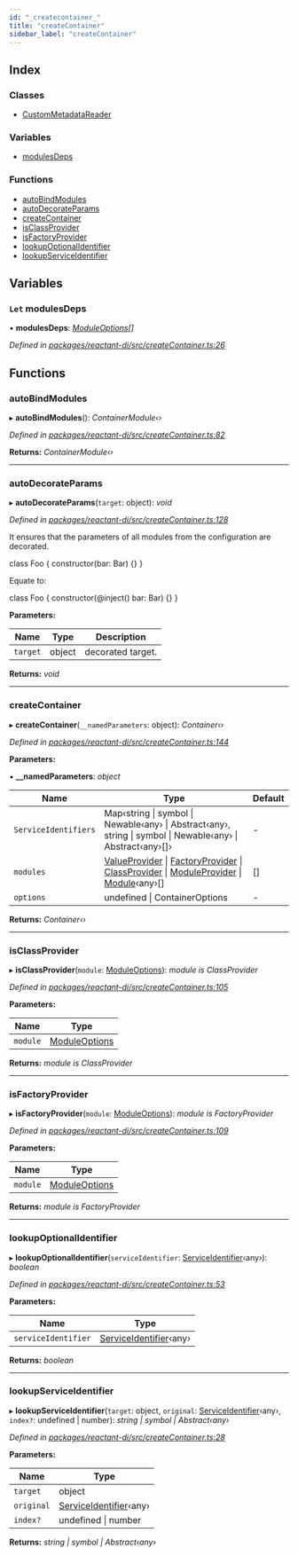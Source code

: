 ```yaml
---
id: "_createcontainer_"
title: "createContainer"
sidebar_label: "createContainer"
---
```


## Index

### Classes

* [CustomMetadataReader](../classes/_createcontainer_.custommetadatareader.md)

### Variables

* [modulesDeps](_createcontainer_.md#let-modulesdeps)

### Functions

* [autoBindModules](_createcontainer_.md#autobindmodules)
* [autoDecorateParams](_createcontainer_.md#autodecorateparams)
* [createContainer](_createcontainer_.md#createcontainer)
* [isClassProvider](_createcontainer_.md#isclassprovider)
* [isFactoryProvider](_createcontainer_.md#isfactoryprovider)
* [lookupOptionalIdentifier](_createcontainer_.md#lookupoptionalidentifier)
* [lookupServiceIdentifier](_createcontainer_.md#lookupserviceidentifier)

## Variables

### `Let` modulesDeps

• **modulesDeps**: *[ModuleOptions](_interfaces_.md#moduleoptions)[]*

*Defined in [packages/reactant-di/src/createContainer.ts:26](https://github.com/unadlib/reactant/blob/d78fe4b/packages/reactant-di/src/createContainer.ts#L26)*

## Functions

###  autoBindModules

▸ **autoBindModules**(): *ContainerModule‹›*

*Defined in [packages/reactant-di/src/createContainer.ts:82](https://github.com/unadlib/reactant/blob/d78fe4b/packages/reactant-di/src/createContainer.ts#L82)*

**Returns:** *ContainerModule‹›*

___

###  autoDecorateParams

▸ **autoDecorateParams**(`target`: object): *void*

*Defined in [packages/reactant-di/src/createContainer.ts:128](https://github.com/unadlib/reactant/blob/d78fe4b/packages/reactant-di/src/createContainer.ts#L128)*

It ensures that the parameters of all modules from the configuration are decorated.

class Foo {
  constructor(bar: Bar) {}
}

Equate to:

class Foo {
  constructor(@inject() bar: Bar) {}
}

**Parameters:**

Name | Type | Description |
------ | ------ | ------ |
`target` | object | decorated target.  |

**Returns:** *void*

___

###  createContainer

▸ **createContainer**(`__namedParameters`: object): *Container‹›*

*Defined in [packages/reactant-di/src/createContainer.ts:144](https://github.com/unadlib/reactant/blob/d78fe4b/packages/reactant-di/src/createContainer.ts#L144)*

**Parameters:**

▪ **__namedParameters**: *object*

Name | Type | Default |
------ | ------ | ------ |
`ServiceIdentifiers` | Map‹string &#124; symbol &#124; Newable‹any› &#124; Abstract‹any›, string &#124; symbol &#124; Newable‹any› &#124; Abstract‹any›[]› | - |
`modules` | [ValueProvider](../interfaces/_interfaces_.valueprovider.md) &#124; [FactoryProvider](../interfaces/_interfaces_.factoryprovider.md) &#124; [ClassProvider](../interfaces/_interfaces_.classprovider.md) &#124; [ModuleProvider](../interfaces/_interfaces_.moduleprovider.md) &#124; [Module](../interfaces/_interfaces_.module.md)‹any›[] | [] |
`options` | undefined &#124; ContainerOptions | - |

**Returns:** *Container‹›*

___

###  isClassProvider

▸ **isClassProvider**(`module`: [ModuleOptions](_interfaces_.md#moduleoptions)): *module is ClassProvider*

*Defined in [packages/reactant-di/src/createContainer.ts:105](https://github.com/unadlib/reactant/blob/d78fe4b/packages/reactant-di/src/createContainer.ts#L105)*

**Parameters:**

Name | Type |
------ | ------ |
`module` | [ModuleOptions](_interfaces_.md#moduleoptions) |

**Returns:** *module is ClassProvider*

___

###  isFactoryProvider

▸ **isFactoryProvider**(`module`: [ModuleOptions](_interfaces_.md#moduleoptions)): *module is FactoryProvider*

*Defined in [packages/reactant-di/src/createContainer.ts:109](https://github.com/unadlib/reactant/blob/d78fe4b/packages/reactant-di/src/createContainer.ts#L109)*

**Parameters:**

Name | Type |
------ | ------ |
`module` | [ModuleOptions](_interfaces_.md#moduleoptions) |

**Returns:** *module is FactoryProvider*

___

###  lookupOptionalIdentifier

▸ **lookupOptionalIdentifier**(`serviceIdentifier`: [ServiceIdentifier](_interfaces_.md#serviceidentifier)‹any›): *boolean*

*Defined in [packages/reactant-di/src/createContainer.ts:53](https://github.com/unadlib/reactant/blob/d78fe4b/packages/reactant-di/src/createContainer.ts#L53)*

**Parameters:**

Name | Type |
------ | ------ |
`serviceIdentifier` | [ServiceIdentifier](_interfaces_.md#serviceidentifier)‹any› |

**Returns:** *boolean*

___

###  lookupServiceIdentifier

▸ **lookupServiceIdentifier**(`target`: object, `original`: [ServiceIdentifier](_interfaces_.md#serviceidentifier)‹any›, `index?`: undefined | number): *string | symbol | Abstract‹any›*

*Defined in [packages/reactant-di/src/createContainer.ts:28](https://github.com/unadlib/reactant/blob/d78fe4b/packages/reactant-di/src/createContainer.ts#L28)*

**Parameters:**

Name | Type |
------ | ------ |
`target` | object |
`original` | [ServiceIdentifier](_interfaces_.md#serviceidentifier)‹any› |
`index?` | undefined &#124; number |

**Returns:** *string | symbol | Abstract‹any›*
